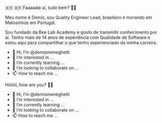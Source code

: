 

<!---
demismeneghetti/demismeneghetti is a ✨ special ✨ repository because its `README.md` (this file) appears on your GitHub profile.
You can click the Preview link to take a look at your changes.
--->
:brazil:
<span>&#x1f1e7;&#x1f1f7;</span>
Faaaaala aí, tudo bem? 👊🏻

Meu nome é Demis, sou Quality Engineer Lead, brasileiro e morando em Matosinhos em Portugal.

Sou fundado da Bee Lab Academy e gosto de transmitir conhecimento por aí. Tenho mais de 14 anos de experiência com Qualidade de Software e estou aqui para compartilhar o que tenho experienciado da minha carreira.

- 👋 Hi, I’m @demismeneghetti
- 👀 I’m interested in ...
- 🌱 I’m currently learning ...
- 💞️ I’m looking to collaborate on ...
- 📫 How to reach me ...


Hiiiiiiii, how are you? 👊🏻

- 👋 Hi, I’m @demismeneghetti
- 👀 I’m interested in ...
- 🌱 I’m currently learning ...
- 💞️ I’m looking to collaborate on ...
- 📫 How to reach me ...
